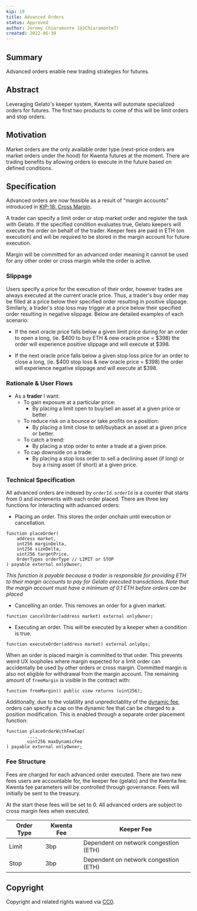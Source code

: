 ```yaml
---
kip: 19
title: Advanced Orders
status: Approved
author: Jeremy Chiaramonte (@JChiaramonte7)
created: 2022-06-30
---
```


## Summary

Advanced orders enable new trading strategies for futures.

## Abstract

Leveraging Gelato's keeper system, Kwenta will automate specialized orders for futures. The first two products to come of this will be limit orders and stop orders. 

## Motivation

Market orders are the only available order type (next-price orders are market orders under the hood) for Kwenta futures at the moment. There are trading benefits by allowing orders to execute in the future based on defined conditions. 

## Specification

Advanced orders are now feasible as a result of "margin accounts" introduced in [KIP-18: Cross Margin](./kip-18.md).

A trader can specify a limit order or stop market order and register the task with Gelato. If the specified condition evaluates true, Gelato keepers will execute the order on behalf of the trader. Keeper fees are paid in ETH (on execution) and will be required to be stored in the margin account for future execution.

Margin will be committed for an advanced order meaning it cannot be used for any other order or cross margin while the order is active. 

### Slippage

Users specify a price for the execution of their order, however trades are always executed at the current oracle price. Thus, a trader's buy order may be filled at a price below their specified order resulting in positive slippage. Similarly, a trader's stop loss may trigger at a price below their specified order resulting in negative slippage. Below are detailed examples of each scenario:

- If the next oracle price falls below a given limit price during for an order to open a long, (ie. $400 to buy ETH & new oracle price = $398) the order will experience positive slippage and will execute at $398.

- If the next oracle price falls below a given stop loss price for an order to close a long, (ie. $400 stop loss & new oracle price = $398) the order will experience negative slippage and will execute at $398.

### Rationale & User Flows

- As a **trader** I want:
    - To gain exposure at a particular price:
        - By placing a limit open to buy/sell an asset at a given price or better.
    - To reduce risk on a bounce or take profits on a position:
        - By placing a limit close to sell/buyback an asset at a given price or better. 
    - To catch a trend:
        - By placing a stop order to enter a trade at a given price.
    - To cap downside on a trade:
        - By placing a stop loss order to sell a declining asset (if long) or buy a rising asset (if short) at a given price.

### Technical Specification

All advanced orders are indexed by `orderId`. `orderId` is a counter that starts from 0 and increments with each order placed. There are three key functions for interacting with advanced orders:

- Placing an order. This stores the order onchain until execution or cancellation.
```
function placeOrder(
    address market, 
    int256 marginDelta, 
    int256 sizeDelta, 
    uint256 targetPrice,
    OrderTypes orderType // LIMIT or STOP
) payable external onlyOwner;
```
*This function is payable because a trader is responsible for providing ETH to their margin accounts to pay for Gelato executed transactions. Note that the margin account must have a minimum of 0.1 ETH before orders can be placed*

- Cancelling an order. This removes an order for a given market.
```
function cancelOrder(address market) external onlyOwner;
```
- Executing an order. This will be executed by a keeper when a condition is true.
```
function executeOrder(address market) external onlyOps;
```

When an order is placed margin is committed to that order. This prevents weird UX loopholes where margin expected for a limit order can accidentally be used by other orders or cross margin. Committed margin is also not eligible for withdrawal from the margin account. The remaining amount of `freeMargin` is visible in the contract with:

```
function freeMargin() public view returns (uint256);
```

Additionally, due to the volatility and unpredictablity of the [dynamic fee](https://sips.synthetix.io/sips/sip-184/), orders can specify a cap on the dynamic fee that can be charged to a position modification. This is enabled through a separate order placement function:

```
function placeOrderWithFeeCap(
        ...,
        uint256 maxDynamicFee
) payable external onlyOwner;
```

### Fee Structure

Fees are charged for each advanced order executed. There are two new fees users are accountable for, the keeper fee (gelato) and the Kwenta fee. Kwenta fee parameters will be controlled through governance. Fees will initially be sent to the treasury.

At the start these fees will be set to 0. All advanced orders are subject to cross margin fees when executed.

| Order Type  | Kwenta Fee | Keeper Fee |
| ----------- | ---------- | ---------- |
| Limit       | 3bp        | Dependent on network congestion (ETH)  |
| Stop        | 3bp        | Dependent on network congestion (ETH)  |

## Copyright

Copyright and related rights waived via [CC0](https://creativecommons.org/publicdomain/zero/1.0/).
